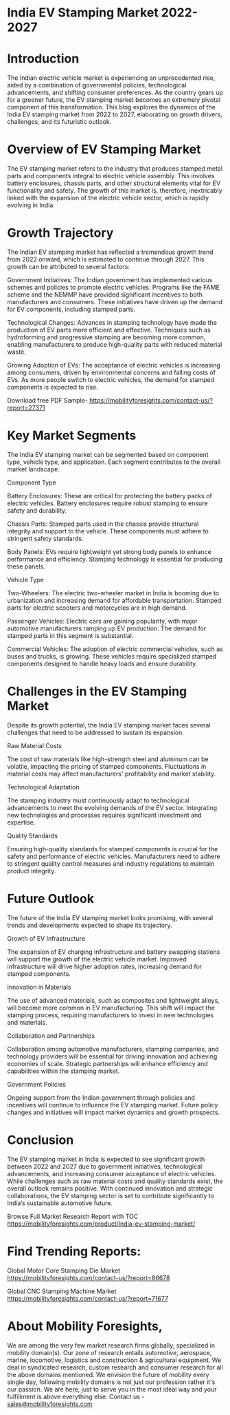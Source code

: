 # India EV Stamping Market 2022-2027

# Introduction

The Indian electric vehicle market is experiencing an unprecedented rise, aided by a combination of governmental policies, technological advancements, and shifting consumer preferences. As the country gears up for a greener future, the EV stamping market becomes an extremely pivotal component of this transformation. This blog explores the dynamics of the India EV stamping market from 2022 to 2027, elaborating on growth drivers, challenges, and its futuristic outlook.

# Overview of EV Stamping Market

The EV stamping market refers to the industry that produces stamped metal parts and components integral to electric vehicle assembly. This involves battery enclosures, chassis parts, and other structural elements vital for EV functionality and safety. The growth of this market is, therefore, inextricably linked with the expansion of the electric vehicle sector, which is rapidly evolving in India.

# Growth Trajectory

The Indian EV stamping market has reflected a tremendous growth trend from 2022 onward, which is estimated to continue through 2027. This growth can be attributed to several factors:

Government Initiatives: The Indian government has implemented various schemes and policies to promote electric vehicles. Programs like the FAME scheme and the NEMMP have provided significant incentives to both manufacturers and consumers. These initiatives have driven up the demand for EV components, including stamped parts.

Technological Changes: Advances in stamping technology have made the production of EV parts more efficient and effective. Techniques such as hydroforming and progressive stamping are becoming more common, enabling manufacturers to produce high-quality parts with reduced material waste.

Growing Adoption of EVs: The acceptance of electric vehicles is increasing among consumers, driven by environmental concerns and falling costs of EVs. As more people switch to electric vehicles, the demand for stamped components is expected to rise.

Download free PDF Sample- https://mobilityforesights.com/contact-us/?report=27371

# Key Market Segments

The India EV stamping market can be segmented based on component type, vehicle type, and application. Each segment contributes to the overall market landscape.


Component Type

Battery Enclosures: These are critical for protecting the battery packs of electric vehicles. Battery enclosures require robust stamping to ensure safety and durability.

Chassis Parts: Stamped parts used in the chassis provide structural integrity and support to the vehicle. These components must adhere to stringent safety standards.

Body Panels: EVs require lightweight yet strong body panels to enhance performance and efficiency. Stamping technology is essential for producing these panels.

Vehicle Type

Two-Wheelers: The electric two-wheeler market in India is booming due to urbanization and increasing demand for affordable transportation. Stamped parts for electric scooters and motorcycles are in high demand.

Passenger Vehicles: Electric cars are gaining popularity, with major automotive manufacturers ramping up EV production. The demand for stamped parts in this segment is substantial.

Commercial Vehicles: The adoption of electric commercial vehicles, such as buses and trucks, is growing. These vehicles require specialized stamped components designed to handle heavy loads and ensure durability.

# Challenges in the EV Stamping Market

Despite its growth potential, the India EV stamping market faces several challenges that need to be addressed to sustain its expansion.

Raw Material Costs

The cost of raw materials like high-strength steel and aluminum can be volatile, impacting the pricing of stamped components. Fluctuations in material costs may affect manufacturers' profitability and market stability.

Technological Adaptation

The stamping industry must continuously adapt to technological advancements to meet the evolving demands of the EV sector. Integrating new technologies and processes requires significant investment and expertise.

Quality Standards

Ensuring high-quality standards for stamped components is crucial for the safety and performance of electric vehicles. Manufacturers need to adhere to stringent quality control measures and industry regulations to maintain product integrity.

# Future Outlook

The future of the India EV stamping market looks promising, with several trends and developments expected to shape its trajectory.

Growth of EV Infrastructure

The expansion of EV charging infrastructure and battery swapping stations will support the growth of the electric vehicle market. Improved infrastructure will drive higher adoption rates, increasing demand for stamped components.

Innovation in Materials

The use of advanced materials, such as composites and lightweight alloys, will become more common in EV manufacturing. This shift will impact the stamping process, requiring manufacturers to invest in new technologies and materials.

Collaboration and Partnerships

Collaboration among automotive manufacturers, stamping companies, and technology providers will be essential for driving innovation and achieving economies of scale. Strategic partnerships will enhance efficiency and capabilities within the stamping market.

Government Policies

Ongoing support from the Indian government through policies and incentives will continue to influence the EV stamping market. Future policy changes and initiatives will impact market dynamics and growth prospects.

# Conclusion

The EV stamping market in India is expected to see significant growth between 2022 and 2027 due to government initiatives, technological advancements, and increasing consumer acceptance of electric vehicles. While challenges such as raw material costs and quality standards exist, the overall outlook remains positive. With continued innovation and strategic collaborations, the EV stamping sector is set to contribute significantly to India’s sustainable automotive future.

Browse Full Market Research Report with TOC https://mobilityforesights.com/product/india-ev-stamping-market/

# Find Trending Reports:

Global Motor Core Stamping Die Market https://mobilityforesights.com/contact-us/?report=86678


Global CNC Stamping Machine Market https://mobilityforesights.com/contact-us/?report=71677



# About Mobility Foresights,
We are among the very few market research firms globally, specialized in mobility domain(s). Our zone of research entails automotive, aerospace, marine, locomotive, logistics and construction & agricultural equipment. We deal in syndicated research, custom research and consumer research for all the above domains mentioned.
We envision the future of mobility every single day, following mobility domains is not just our profession rather it's our passion. We are here, just to serve you in the most ideal way and your fulfillment is above everything else. Contact us -  sales@mobilityforesights.com
